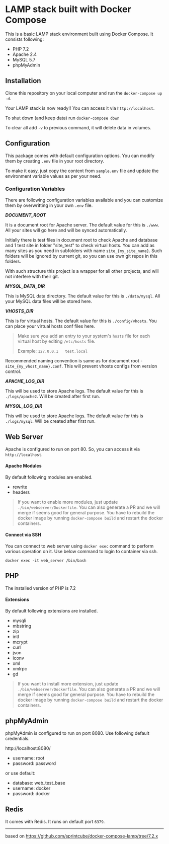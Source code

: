 # LAMP stack built with Docker Compose

This is a basic LAMP stack environment built using Docker Compose. It consists following:

* PHP 7.2
* Apache 2.4
* MySQL 5.7
* phpMyAdmin

## Installation

Clone this repository on your local computer and run the `docker-compose up -d`.

Your LAMP stack is now ready!! You can access it via `http://localhost`.

To shut down (and keep data) run `docker-compose down`

To clear all add `-v` to previous command, it will delete data in volumes.

## Configuration

This package comes with default configuration options. You can modify them by creating `.env` file in your root directory.

To make it easy, just copy the content from `sample.env` file and update the environment variable values as per your need.

### Configuration Variables

There are following configuration variables available and you can customize them by overwritting in your own `.env` file.

_**DOCUMENT_ROOT**_

It is a document root for Apache server. The default value for this is `./www`. All your sites will go here and will be synced automatically.

Initially there is test files in document root to check Apache and database and 1 test site in folder "site_test" to check virtual hosts. You can add as many sites as you need in subfolders with name `site_{my_site_name}`. Such folders will be ignored by current git, so you can use own git repos in this folders.

With such structure this project is a wrapper for all other projects, and will not interfere with their git. 

_**MYSQL_DATA_DIR**_

This is MySQL data directory. The default value for this is `./data/mysql`. All your MySQL data files will be stored here.

_**VHOSTS_DIR**_

This is for virtual hosts. The default value for this is `./config/vhosts`. You can place your virtual hosts conf files here.

> Make sure you add an entry to your system's `hosts` file for each virtual host by editing `/etc/hosts` file. 
>
> Example: `127.0.0.1   test.local`

Recommended naming convention is same as for document root - `site_{my_vhost_name}.conf`. This will prevent vhosts configs from version control.


_**APACHE_LOG_DIR**_

This will be used to store Apache logs. The default value for this is `./logs/apache2`. Will be created after first run.

_**MYSQL_LOG_DIR**_

This will be used to store Apache logs. The default value for this is `./logs/mysql`. Will be created after first run.

## Web Server

Apache is configured to run on port 80. So, you can access it via `http://localhost`.

#### Apache Modules

By default following modules are enabled.

* rewrite
* headers

> If you want to enable more modules, just update `./bin/webserver/Dockerfile`. You can also generate a PR and we will merge if seems good for general purpose.
> You have to rebuild the docker image by running `docker-compose build` and restart the docker containers.

#### Connect via SSH

You can connect to web server using `docker exec` command to perform various operation on it. Use below command to login to container via ssh.

```shell
docker exec -it web_server /bin/bash
```

## PHP

The installed version of PHP is 7.2

#### Extensions

By default following extensions are installed.

* mysqli
* mbstring
* zip
* intl
* mcrypt
* curl
* json
* iconv
* xml
* xmlrpc
* gd

> If you want to install more extension, just update `./bin/webserver/Dockerfile`. You can also generate a PR and we will merge if seems good for general purpose.
> You have to rebuild the docker image by running `docker-compose build` and restart the docker containers.

## phpMyAdmin

phpMyAdmin is configured to run on port 8080. Use following default credentials.

http://localhost:8080/  
- username: root  
- password: password

or use default:

- database: web_test_base
- username: docker
- password: docker

## Redis

It comes with Redis. It runs on default port `6379`.

---
based on https://github.com/sprintcube/docker-compose-lamp/tree/7.2.x